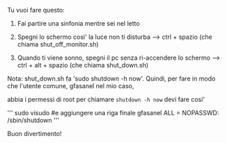 Tu vuoi fare questo:

1) Fai partire una sinfonia mentre sei nel letto

2) Spegni lo schermo cosi' la luce non ti disturba --> ctrl + spazio (che chiama shut_off_monitor.sh)

3) Quando ti viene sonno, spegni il pc senza ri-accendere lo schermo --> ctrl + alt + spazio (che chiama shut_down.sh)

Nota: shut_down.sh fa 'sudo shutdown -h now'. Quindi, per fare in modo che l'utente comune, gfasanel nel mio caso, 

abbia i permessi di root per chiamare `shutdown -h now` devi fare cosi'

'''
sudo visudo
#e aggiungere una riga finale
gfasanel ALL = NOPASSWD: /sbin/shutdown
'''

Buon divertimento!
